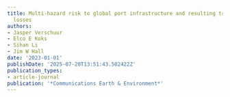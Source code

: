 ```yaml
---
title: Multi-hazard risk to global port infrastructure and resulting trade and logistics
  losses
authors:
- Jasper Verschuur
- Elco E Koks
- Sihan Li
- Jim W Hall
date: '2023-01-01'
publishDate: '2025-07-20T13:51:43.502422Z'
publication_types:
- article-journal
publication: '*Communications Earth & Environment*'
---
```

